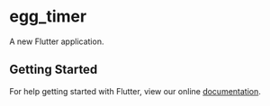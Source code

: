 # egg_timer

A new Flutter application.

## Getting Started

For help getting started with Flutter, view our online
[documentation](https://flutter.io/).
